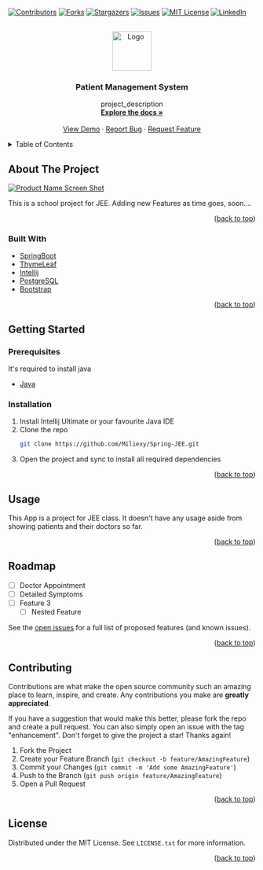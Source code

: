 <div id="top"></div>
<!--
*** Thanks for checking out the Best-README-Template. If you have a suggestion
*** that would make this better, please fork the repo and create a pull request
*** or simply open an issue with the tag "enhancement".
*** Don't forget to give the project a star!
*** Thanks again! Now go create something AMAZING! :D
-->



<!-- PROJECT SHIELDS -->
<!--
*** I'm using markdown "reference style" links for readability.
*** Reference links are enclosed in brackets [ ] instead of parentheses ( ).
*** See the bottom of this document for the declaration of the reference variables
*** for contributors-url, forks-url, etc. This is an optional, concise syntax you may use.
*** https://www.markdownguide.org/basic-syntax/#reference-style-links
-->
[![Contributors][contributors-shield]][contributors-url]
[![Forks][forks-shield]][forks-url]
[![Stargazers][stars-shield]][stars-url]
[![Issues][issues-shield]][issues-url]
[![MIT License][license-shield]][license-url]
[![LinkedIn][linkedin-shield]][linkedin-url]



<!-- PROJECT LOGO -->
<br />
<div align="center">
  <a href="https://github.com/Miliexy/Spring-JEE">
    <img src="images/logo.png" alt="Logo" width="80" height="80">
  </a>

<h3 align="center">Patient Management System</h3>

  <p align="center">
    project_description
    <br />
    <a href="https://github.com/Miliexy/Spring-JEE"><strong>Explore the docs »</strong></a>
    <br />
    <br />
    <a href="https://github.com/Miliexy/Spring-JEE">View Demo</a>
    ·
    <a href="https://github.com/Miliexy/Spring-JEE/issues">Report Bug</a>
    ·
    <a href="https://github.com/Miliexy/Spring-JEE/issues">Request Feature</a>
  </p>
</div>



<!-- TABLE OF CONTENTS -->
<details>
  <summary>Table of Contents</summary>
  <ol>
    <li>
      <a href="#about-the-project">About The Project</a>
      <ul>
        <li><a href="#built-with">Built With</a></li>
      </ul>
    </li>
    <li>
      <a href="#getting-started">Getting Started</a>
      <ul>
        <li><a href="#prerequisites">Prerequisites</a></li>
        <li><a href="#installation">Installation</a></li>
      </ul>
    </li>
    <li><a href="#usage">Usage</a></li>
    <li><a href="#roadmap">Roadmap</a></li>
    <li><a href="#contributing">Contributing</a></li>
    <li><a href="#license">License</a></li>
    <li><a href="#contact">Contact</a></li>
    <li><a href="#acknowledgments">Acknowledgments</a></li>
  </ol>
</details>



<!-- ABOUT THE PROJECT -->
## About The Project

[![Product Name Screen Shot][product-screenshot]](https://example.com)

This is a school project for JEE. Adding new Features as time goes, soon....

<p align="right">(<a href="#top">back to top</a>)</p>



### Built With

* [SpringBoot](https://spring.io/)
* [ThymeLeaf](https://www.thymeleaf.org/)
* [Intellij](https://www.jetbrains.com/idea/)
* [PostgreSQL](https://www.postgresql.org/)
* [Bootstrap](https://getbootstrap.com)

<p align="right">(<a href="#top">back to top</a>)</p>



<!-- GETTING STARTED -->
## Getting Started


### Prerequisites

It's required to install java 
* [Java](https://www.java.com/en/)
  

### Installation
1. Install Intellij Ultimate or your favourite Java IDE
2. Clone the repo
   ```sh
   git clone https://github.com/Miliexy/Spring-JEE.git
   ```
3. Open the project and sync to install all required dependencies

<p align="right">(<a href="#top">back to top</a>)</p>



<!-- USAGE EXAMPLES -->
## Usage

This App is a project for JEE class. It doesn't have any usage aside from showing patients and their doctors so far.


<p align="right">(<a href="#top">back to top</a>)</p>



<!-- ROADMAP -->
## Roadmap

- [ ] Doctor Appointment
- [ ] Detailed Symptoms
- [ ] Feature 3
    - [ ] Nested Feature

See the [open issues](https://github.com/Miliexy/Spring-JEE/issues) for a full list of proposed features (and known issues).

<p align="right">(<a href="#top">back to top</a>)</p>



<!-- CONTRIBUTING -->
## Contributing

Contributions are what make the open source community such an amazing place to learn, inspire, and create. Any contributions you make are **greatly appreciated**.

If you have a suggestion that would make this better, please fork the repo and create a pull request. You can also simply open an issue with the tag "enhancement".
Don't forget to give the project a star! Thanks again!

1. Fork the Project
2. Create your Feature Branch (`git checkout -b feature/AmazingFeature`)
3. Commit your Changes (`git commit -m 'Add some AmazingFeature'`)
4. Push to the Branch (`git push origin feature/AmazingFeature`)
5. Open a Pull Request

<p align="right">(<a href="#top">back to top</a>)</p>



<!-- LICENSE -->
## License

Distributed under the MIT License. See `LICENSE.txt` for more information.

<p align="right">(<a href="#top">back to top</a>)</p>


<!-- MARKDOWN LINKS & IMAGES -->
<!-- https://www.markdownguide.org/basic-syntax/#reference-style-links -->
[contributors-shield]: https://img.shields.io/github/contributors/Miliexy/Spring-JEE.svg?style=for-the-badge
[contributors-url]: https://github.com/Miliexy/Spring-JEE/graphs/contributors
[forks-shield]: https://img.shields.io/github/forks/Miliexy/Spring-JEE.svg?style=for-the-badge
[forks-url]: https://github.com/Miliexy/Spring-JEE/network/members
[stars-shield]: https://img.shields.io/github/stars/Miliexy/Spring-JEE.svg?style=for-the-badge
[stars-url]: https://github.com/Miliexy/Spring-JEE/stargazers
[issues-shield]: https://img.shields.io/github/issues/Miliexy/Spring-JEE.svg?style=for-the-badge
[issues-url]: https://github.com/Miliexy/Spring-JEE/issues
[license-shield]: https://img.shields.io/github/license/Miliexy/Spring-JEE.svg?style=for-the-badge
[license-url]: https://github.com/Miliexy/Spring-JEE/blob/master/LICENSE.txt
[linkedin-shield]: https://img.shields.io/badge/-LinkedIn-black.svg?style=for-the-badge&logo=linkedin&colorB=555
[linkedin-url]: https://linkedin.com/in/linkedin_username
[product-screenshot]: images/screenshot.png
